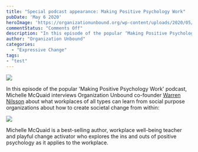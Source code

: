 ```yaml
---
title: "Special podcast appearance: Making Positive Psychology Work"
pubDate: 'May 6 2020'
heroImage: 'https://organizationunbound.org/wp-content/uploads/2020/05/169PosPsychology-Podcast_Full-3.jpg'
commentStatus: "Comments Off"
description: "In this episode of the popular ‘Making Positive Psychology Work’ podcast, best-selling author Michelle McQuaid interviews Organization Unbound co-founder Warren Nilsson about what workplaces of all types can learn from social purpose organizations about how to create societal change from within."
author: "Organization Unbound"
categories: 
  - "Expressive Change"
tags:
- "test"
---
```


![](https://organizationunbound.org/wp-content/uploads/2020/05/169PosPsychology-Podcast_Full-3.jpg)

In this episode of the popular 'Making Positive Psychology Work' podcast, Michelle McQuaid interviews Organization Unbound co-founder [Warren Nilsson](https://organizationunbound.org/warren-nilsson/) about what workplaces of all types can learn from social purpose organizations about how to create societal change from within:

[![](https://organizationunbound.org/wp-content/uploads/2020/05/Screen-Shot-2020-05-06-at-12.51.55-PM.jpg)](https://www.michellemcquaid.com/podcast/does-your-workplace-walk-its-talk-podcast-with-warren-nilsson/)

Michelle McQuaid is a best-selling author, workplace well-being teacher and playful change activator who explores the ins and outs of positive psychology as it applies to the workplace.
